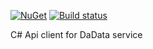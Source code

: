 

[![NuGet](https://img.shields.io/nuget/v/DaData.ApiClient.svg?style=flat-square)](https://www.nuget.org/packages/DaData.ApiClient/)
[![Build status](https://ci.appveyor.com/api/projects/status/e35qeajuv58oylli?svg=true)](https://ci.appveyor.com/project/Xambey/dadataapiclient)

C# Api client for DaData service
